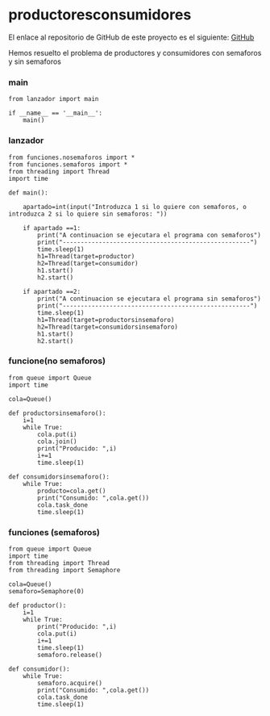 # productoresconsumidores

El enlace al repositorio de GitHub de este proyecto es el siguiente: [GitHub](https://github.com/jzazooro/productoresconsumidores.git)

Hemos resuelto el problema de productores y consumidores con semaforos y sin semaforos

### main

```
from lanzador import main

if __name__ == '__main__':
    main()
```

### lanzador

```
from funciones.nosemaforos import *
from funciones.semaforos import *
from threading import Thread
import time

def main():

    apartado=int(input("Introduzca 1 si lo quiere con semaforos, o introduzca 2 si lo quiere sin semaforos: "))

    if apartado ==1:
        print("A continuacion se ejecutara el programa con semaforos")
        print("----------------------------------------------------")
        time.sleep(1)
        h1=Thread(target=productor)
        h2=Thread(target=consumidor)
        h1.start()
        h2.start()

    if apartado ==2:
        print("A continuacion se ejecutara el programa sin semaforos")
        print("----------------------------------------------------")
        time.sleep(1)
        h1=Thread(target=productorsinsemaforo)
        h2=Thread(target=consumidorsinsemaforo)
        h1.start()
        h2.start()
```

### funcione(no semaforos)

```
from queue import Queue
import time

cola=Queue()

def productorsinsemaforo():
    i=1
    while True:
        cola.put(i)
        cola.join()
        print("Producido: ",i)
        i+=1
        time.sleep(1)

def consumidorsinsemaforo():
    while True:
        producto=cola.get()
        print("Consumido: ",cola.get())
        cola.task_done
        time.sleep(1)
```

### funciones (semaforos)

```
from queue import Queue
import time 
from threading import Thread
from threading import Semaphore

cola=Queue()
semaforo=Semaphore(0)

def productor():
    i=1
    while True:
        print("Producido: ",i)
        cola.put(i)
        i+=1
        time.sleep(1)
        semaforo.release()

def consumidor():
    while True:
        semaforo.acquire()
        print("Consumido: ",cola.get())
        cola.task_done
        time.sleep(1)
```
